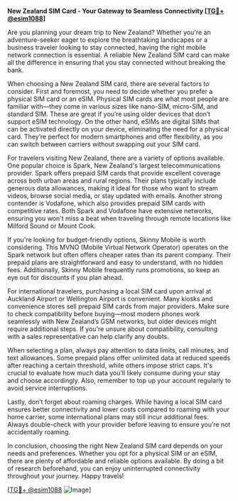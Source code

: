 **New Zealand SIM Card - Your Gateway to Seamless Connectivity [[TG💪+ @esim1088](https://t.me/s/esim1088)]**

Are you planning your dream trip to New Zealand? Whether you're an adventure-seeker eager to explore the breathtaking landscapes or a business traveler looking to stay connected, having the right mobile network connection is essential. A reliable New Zealand SIM card can make all the difference in ensuring that you stay connected without breaking the bank.

When choosing a New Zealand SIM card, there are several factors to consider. First and foremost, you need to decide whether you prefer a physical SIM card or an eSIM. Physical SIM cards are what most people are familiar with—they come in various sizes like nano-SIM, micro-SIM, and standard SIM. These are great if you’re using older devices that don’t support eSIM technology. On the other hand, eSIMs are digital SIMs that can be activated directly on your device, eliminating the need for a physical card. They’re perfect for modern smartphones and offer flexibility, as you can switch between carriers without swapping out your SIM card.

For travelers visiting New Zealand, there are a variety of options available. One popular choice is Spark, New Zealand's largest telecommunications provider. Spark offers prepaid SIM cards that provide excellent coverage across both urban areas and rural regions. Their plans typically include generous data allowances, making it ideal for those who want to stream videos, browse social media, or stay updated with emails. Another strong contender is Vodafone, which also provides prepaid SIM cards with competitive rates. Both Spark and Vodafone have extensive networks, ensuring you won't miss a beat when traveling through remote locations like Milford Sound or Mount Cook.

If you're looking for budget-friendly options, Skinny Mobile is worth considering. This MVNO (Mobile Virtual Network Operator) operates on the Spark network but often offers cheaper rates than its parent company. Their prepaid plans are straightforward and easy to understand, with no hidden fees. Additionally, Skinny Mobile frequently runs promotions, so keep an eye out for discounts if you plan ahead.

For international travelers, purchasing a local SIM card upon arrival at Auckland Airport or Wellington Airport is convenient. Many kiosks and convenience stores sell prepaid SIM cards from major providers. Make sure to check compatibility before buying—most modern phones work seamlessly with New Zealand’s GSM networks, but older devices might require additional steps. If you're unsure about compatibility, consulting with a sales representative can help clarify any doubts.

When selecting a plan, always pay attention to data limits, call minutes, and text allowances. Some prepaid plans offer unlimited data at reduced speeds after reaching a certain threshold, while others impose strict caps. It's crucial to evaluate how much data you’ll likely consume during your stay and choose accordingly. Also, remember to top up your account regularly to avoid service interruptions.

Lastly, don’t forget about roaming charges. While having a local SIM card ensures better connectivity and lower costs compared to roaming with your home carrier, some international plans may still incur additional fees. Always double-check with your provider before leaving to ensure you’re not accidentally roaming.

In conclusion, choosing the right New Zealand SIM card depends on your needs and preferences. Whether you opt for a physical SIM or an eSIM, there are plenty of affordable and reliable options available. By doing a bit of research beforehand, you can enjoy uninterrupted connectivity throughout your journey. Happy travels!

[[TG💪+ @esim1088](https://t.me/s/esim1088) ![Image](https://i.postimg.cc/Y0z9fWf4/image.png)]